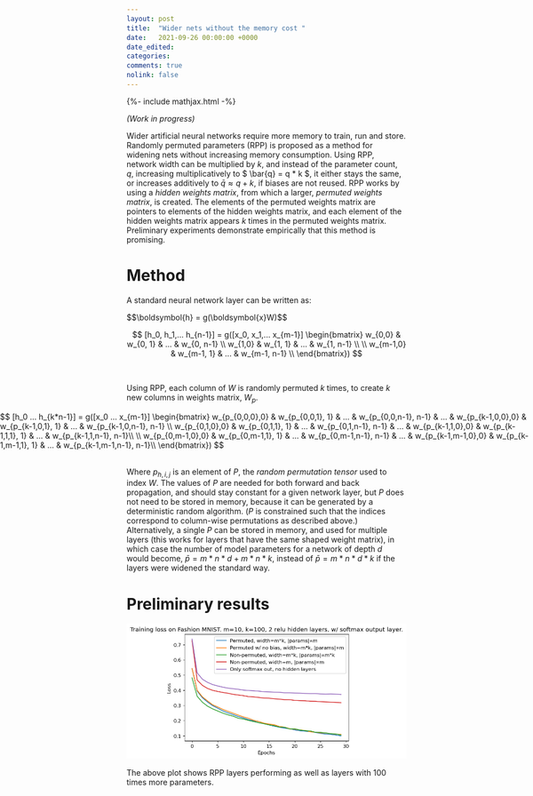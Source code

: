 ```yaml
---
layout: post
title:  "Wider nets without the memory cost "
date:   2021-09-26 00:00:00 +0000
date_edited:
categories:
comments: true
nolink: false
---
```

{%- include mathjax.html -%}

*(Work in progress)*

Wider artificial neural networks require more memory to train, run and store. 
Randomly permuted parameters (RPP) is proposed as a method for widening nets without increasing memory consumption.
Using RPP, network width can be multiplied by $k$, and instead of the parameter count,
$q$, 
increasing multiplicatively to $ \bar{q} = q * k $, 
it either stays the same, or increases additively to 
$\bar{q} \approx q + k$, if biases are not reused.
RPP works by using a *hidden weights matrix*, from which a larger, *permuted weights matrix*, is created.
The elements of the permuted weights matrix are pointers to elements of the hidden weights matrix, and each element of the hidden weights matrix appears $k$ times in the permuted weights matrix.
Preliminary experiments demonstrate empirically that this method is promising. 


# Method

A standard neural network layer can be written as:

<div>
$$\boldsymbol{h} = g(\boldsymbol{x}W)$$
<div>

$$ [h_0, h_1,... h_{n-1}] = g([x_0, x_1,... x_{m-1}] 
\begin{bmatrix}
    w_{0,0} & w_{0, 1} & ... & w_{0, n-1} \\
    w_{1,0} & w_{1, 1} & ... & w_{1, n-1} \\
     \\
    w_{m-1,0} & w_{m-1, 1} & ... & w_{m-1, n-1} \\
\end{bmatrix})
$$

<br>

Using RPP, each column of $W$ is randomly permuted $k$ times, to create $k$ new columns in weights matrix, $W_p$.

<div style=" width: 100vw;
  position: relative;
  left: calc(-50vw + 50%);">
$$ [h_0 ... h_{k*n-1}] = g([x_0 ... x_{m-1}] 
\begin{bmatrix}
    w_{p_{0,0,0},0} & w_{p_{0,0,1}, 1} & ... & w_{p_{0,0,n-1}, n-1} & ... & w_{p_{k-1,0,0},0} & w_{p_{k-1,0,1}, 1} & ... & w_{p_{k-1,0,n-1}, n-1} \\
    w_{p_{0,1,0},0} & w_{p_{0,1,1}, 1} & ... & w_{p_{0,1,n-1}, n-1} & ... & w_{p_{k-1,1,0},0} & w_{p_{k-1,1,1}, 1} & ... & w_{p_{k-1,1,n-1}, n-1}\\
     \\
    w_{p_{0,m-1,0},0} & w_{p_{0,m-1,1}, 1} & ... & w_{p_{0,m-1,n-1}, n-1} & ... & w_{p_{k-1,m-1,0},0} & w_{p_{k-1,m-1,1}, 1} & ... & w_{p_{k-1,m-1,n-1}, n-1}\\
\end{bmatrix})
$$
</div>

<br>

Where $p_{h,i,j}$ is an element of $P$, the *random permutation tensor* used to index $W$. The values of $P$ are needed for both forward and back propagation, and should stay constant for a given network layer, but $P$ does not need to be stored in memory, because it can be generated by a deterministic random algorithm. ($P$ is constrained such that the indices correspond to column-wise permutations as described above.) Alternatively, a single $P$ can be stored in memory, and used for multiple layers (this works for layers that have the same shaped weight matrix), in which case the number of model parameters for a network of depth $d$ would become, $\bar{p} = m*n*d + m*n*k$, instead of $\bar{p} = m*n*d*k$ if the layers were widened the standard way.

# Preliminary results

![](/assets/posts/permute_fashion_mnist.png)

The above plot shows RPP layers performing as well as layers with 100 times more parameters.
